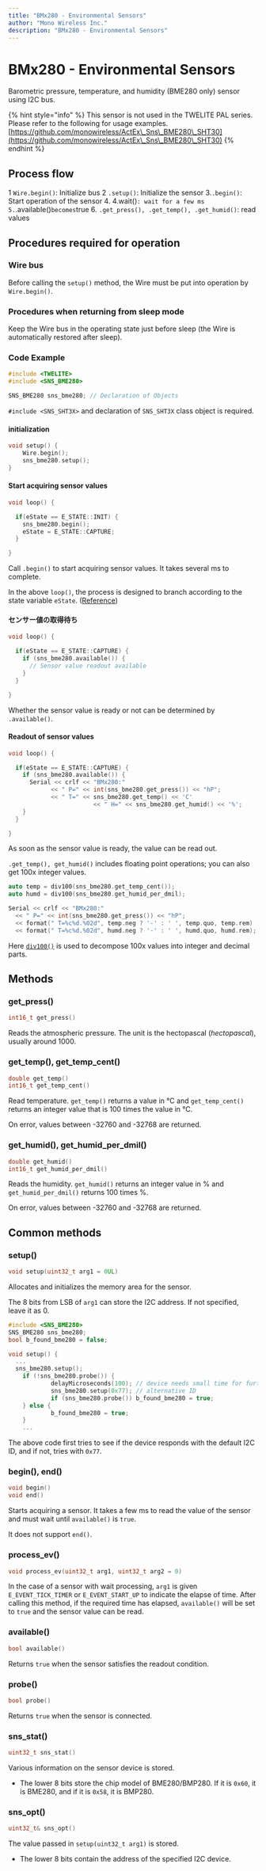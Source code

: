 ```yaml
---
title: "BMx280 - Environmental Sensors"
author: "Mono Wireless Inc."
description: "BMx280 - Environmental Sensors"
---
```

# BMx280 - Environmental Sensors

Barometric pressure, temperature, and humidity (BME280 only) sensor using I2C bus.

{% hint style="info" %}
This sensor is not used in the TWELITE PAL series. Please refer to the following for usage examples.
[https://github.com/monowireless/ActEx\_Sns\_BME280\_SHT30](https://github.com/monowireless/ActEx\_Sns\_BME280\_SHT30)
{% endhint %}



## Process flow

1 `Wire.begin()`: Initialize bus
2 `.setup()`: Initialize the sensor
3.`.begin()`: Start operation of the sensor 4.
4.wait()`: wait for a few ms
5.`.available()` becomes `true
6. `.get_press(), .get_temp(), .get_humid()`: read values



## Procedures required for operation

### Wire bus

Before calling the `setup()` method, the Wire must be put into operation by `Wire.begin()`.



### Procedures when returning from sleep mode

Keep the Wire bus in the operating state just before sleep (the Wire is automatically restored after sleep).



### Code Example

```cpp
#include <TWELITE>
#include <SNS_BME280>

SNS_BME280 sns_bme280; // Declaration of Objects
```

`#include <SNS_SHT3X>` and declaration of `SNS_SHT3X` class object is required.



#### initialization

```cpp
void setup() {
    Wire.begin();
    sns_bme280.setup();
}
```



#### Start acquiring sensor values

```cpp
void loop() {

  if(eState == E_STATE::INIT) {
    sns_bme280.begin();
    eState = E_STATE::CAPTURE;
  }

}
```

Call `.begin()` to start acquiring sensor values. It takes several ms to complete.

In the above `loop()`, the process is designed to branch according to the state variable `eState`. ([Reference](../act\_samples/slp\_wk\_and\_tx.md))



#### センサー値の取得待ち

```cpp
void loop() {

  if(eState == E_STATE::CAPTURE) {
    if (sns_bme280.available()) {
      // Sensor value readout available
    }
  }

}
```

Whether the sensor value is ready or not can be determined by `.available()`.



#### Readout of sensor values

```cpp
void loop() {

  if(eState == E_STATE::CAPTURE) {
    if (sns_bme280.available()) {
      Serial << crlf << "BMx280:"
            << " P=" << int(sns_bme280.get_press()) << "hP";
            << " T=" << sns_bme280.get_temp() << 'C'
						<< " H=" << sns_bme280.get_humid() << '%';
    }
  }

}
```

As soon as the sensor value is ready, the value can be read out.



`.get_temp(), get_humid()` includes floating point operations; you can also get 100x integer values.

```cpp
auto temp = div100(sns_bme280.get_temp_cent());
auto humd = div100(sns_bme280.get_humid_per_dmil);

Serial << crlf << "BMx280:"
  << " P=" << int(sns_bme280.get_press()) << "hP";
  << format(" T=%c%d.%02d", temp.neg ? '-' : ' ', temp.quo, temp.rem)
  << format(" T=%c%d.%02d", humd.neg ? '-' : ' ', humd.quo, humd.rem);
```

Here [`div100()`](../api-reference/funcs/utility/div100.md) is used to decompose 100x values into integer and decimal parts.



## Methods

### get\_press()

```cpp
int16_t get_press()
```

Reads the atmospheric pressure. The unit is the hectopascal (_hectopascal_), usually around 1000.



### get\_temp(), get\_temp\_cent()

```cpp
double get_temp()
int16_t get_temp_cent()
```

Read temperature. `get_temp()` returns a value in °C and `get_temp_cent()` returns an integer value that is 100 times the value in °C.

On error, values between -32760 and -32768 are returned.



### get\_humid(), get\_humid\_per\_dmil()

```cpp
double get_humid()
int16_t get_humid_per_dmil()
```

Reads the humidity. `get_humid()` returns an integer value in % and `get_humid_per_dmil()` returns 100 times %.

On error, values between -32760 and -32768 are returned.



## Common methods

### setup()

```cpp
void setup(uint32_t arg1 = 0UL) 
```

Allocates and initializes the memory area for the sensor.

The 8 bits from LSB of `arg1` can store the I2C address. If not specified, leave it as 0.

```cpp
#include <SNS_BME280>
SNS_BME280 sns_bme280;
bool b_found_bme280 = false;

void setup() {
  ...
  sns_bme280.setup();
	if (!sns_bme280.probe()) {
			delayMicroseconds(100); // device needs small time for further I2C comm.
			sns_bme280.setup(0x77); // alternative ID
			if (sns_bme280.probe()) b_found_bme280 = true;
	} else {
			b_found_bme280 = true;
	}
	...
```

The above code first tries to see if the device responds with the default I2C ID, and if not, tries with `0x77`.



### begin(), end()

```cpp
void begin()
void end()
```

Starts acquiring a sensor. It takes a few ms to read the value of the sensor and must wait until `available()` is `true`.

It does not support `end()`.



### process\_ev()

```cpp
void process_ev(uint32_t arg1, uint32_t arg2 = 0)
```

In the case of a sensor with wait processing, `arg1` is given `E_EVENT_TICK_TIMER` or `E_EVENT_START_UP` to indicate the elapse of time. After calling this method, if the required time has elapsed, `available()` will be set to `true` and the sensor value can be read.



### available()

```cpp
bool available()
```

Returns `true` when the sensor satisfies the readout condition.



### probe()

```cpp
bool probe()
```

Returns `true` when the sensor is connected.



### sns\_stat()

```cpp
uint32_t sns_stat()
```

Various information on the sensor device is stored.

* The lower 8 bits store the chip model of BME280/BMP280. If it is `0x60`, it is BME280, and if it is `0x58`, it is BMP280.



### sns\_opt()

```cpp
uint32_t& sns_opt()
```

The value passed in `setup(uint32_t arg1)` is stored.

* The lower 8 bits contain the address of the specified I2C device.





